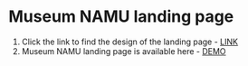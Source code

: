 # Museum NAMU landing page
1. Click the link to find the design of the landing page - [LINK](https://www.figma.com/file/NWD38mUnijAtiz3HrX3zgW/%D0%9D%D0%90%D0%9C%D0%A3?node-id=264%3A6)
2. Museum NAMU landing page is available here - [DEMO](https://furude-rika.github.io/Museum-NAMU/)
